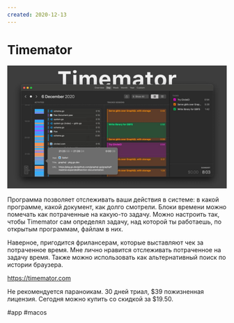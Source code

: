 ```yaml
---
created: 2020-12-13
---
```


# Timemator

![Timemator promo](timemator.jpeg "Timemator promo")

Программа позволяет отслеживать ваши действия в системе: в какой программе, какой документ, как долго смотрели.
Блоки времени можно помечать как потраченные на какую-то задачу. Можно настроить так, чтобы Timemator сам определял задачу, над которой ты работаешь, по открытым программам, файлам в них. 

Наверное, пригодится фрилансерам, которые выставляют чек за потраченное время.
Мне лично нравится отслеживать потраченное на задачу время.
Также можно использовать как альтернативный поиск по истории браузера.

https://timemator.com

Не рекомендуется параноикам.
30 дней триал, $39 пожизненная лицензия.
Сегодня можно купить со скидкой за $19.50.

#app #macos
